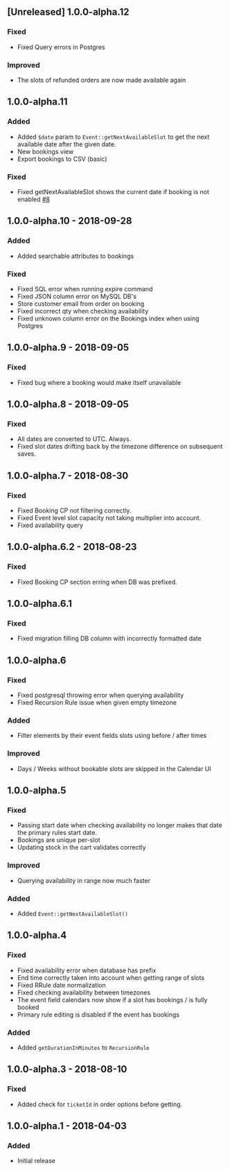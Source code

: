 ## [Unreleased] 1.0.0-alpha.12
### Fixed
- Fixed Query errors in Postgres

### Improved
- The slots of refunded orders are now made available again

## 1.0.0-alpha.11
### Added
- Added `$date` param to `Event::getNextAvailableSlot` to get the next available 
date after the given date.
- New bookings view
- Export bookings to CSV (basic)

### Fixed
- Fixed getNextAvailableSlot shows the current date if booking is not enabled [#8]

[#8]: https://github.com/ethercreative/bookings/issues/8

## 1.0.0-alpha.10 - 2018-09-28
### Added
- Added searchable attributes to bookings

### Fixed
- Fixed SQL error when running expire command
- Fixed JSON column error on MySQL DB's
- Store customer email from order on booking
- Fixed incorrect qty when checking availability
- Fixed unknown column error on the Bookings index when using Postgres

## 1.0.0-alpha.9 - 2018-09-05
### Fixed
- Fixed bug where a booking would make itself unavailable

## 1.0.0-alpha.8 - 2018-09-05
### Fixed
- All dates are converted to UTC. Always.
- Fixed slot dates drifting back by the timezone difference on subsequent saves.

## 1.0.0-alpha.7 - 2018-08-30
### Fixed
- Fixed Booking CP not filtering correctly.
- Fixed Event level slot capacity not taking multiplier into account.
- Fixed availability query

## 1.0.0-alpha.6.2 - 2018-08-23
### Fixed
- Fixed Booking CP section erring when DB was prefixed.

## 1.0.0-alpha.6.1
### Fixed
- Fixed migration filling DB column with incorrectly formatted date

## 1.0.0-alpha.6
### Fixed
- Fixed postgresql throwing error when querying availability
- Fixed Recursion Rule issue when given empty timezone

### Added
- Filter elements by their event fields slots using before / after times

### Improved
- Days / Weeks without bookable slots are skipped in the Calendar UI

## 1.0.0-alpha.5
### Fixed
- Passing start date when checking availability no longer makes that date the primary rules start date.
- Bookings are unique per-slot
- Updating stock in the cart validates correctly

### Improved
- Querying availability in range now much faster

### Added
- Added `Event::getNextAvailableSlot()`

## 1.0.0-alpha.4
### Fixed
- Fixed availability error when database has prefix
- End time correctly taken into account when getting range of slots
- Fixed RRule date normalization
- Fixed checking availability between timezones
- The event field calendars now show if a slot has bookings / is fully booked
- Primary rule editing is disabled if the event has bookings

### Added
- Added `getDurationInMinutes` to `RecursionRule`

## 1.0.0-alpha.3 - 2018-08-10
### Fixed
- Added check for `ticketId` in order options before getting.

## 1.0.0-alpha.1 - 2018-04-03
### Added
- Initial release
